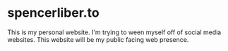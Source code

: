 # spencerliber.to
This is my personal website. I'm trying to ween myself off of social media websites. This website will be my public facing web presence.